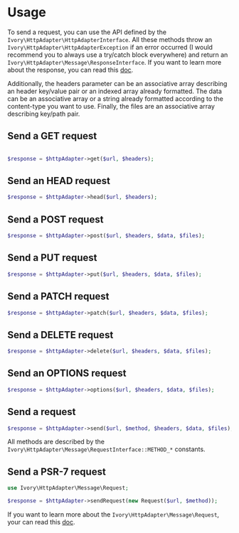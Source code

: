 # Usage

To send a request, you can use the API defined by the `Ivory\HttpAdapter\HttpAdapterInterface`. All these methods
throw an `Ivory\HttpAdapter\HttpAdapterException` if an error occurred (I would recommend you to always use a try/catch
block everywhere) and return an `Ivory\HttpAdapter\Message\ResponseInterface`. If you want to learn more about the
response, you can read this [doc](/doc/response.md).

Additionally, the headers parameter can be an associative array describing an header key/value pair or an indexed array
already formatted. The data can be an associative array or a string already formatted according to the content-type
you want to use. Finally, the files are an associative array describing key/path pair.

## Send a GET request

``` php

$response = $httpAdapter->get($url, $headers);
```

## Send an HEAD request

``` php
$response = $httpAdapter->head($url, $headers);
```

## Send a POST request

``` php
$response = $httpAdapter->post($url, $headers, $data, $files);
```

## Send a PUT request

``` php
$response = $httpAdapter->put($url, $headers, $data, $files);
```

## Send a PATCH request

``` php
$response = $httpAdapter->patch($url, $headers, $data, $files);
```

## Send a DELETE request

``` php
$response = $httpAdapter->delete($url, $headers, $data, $files);
```

## Send an OPTIONS request

``` php
$response = $httpAdapter->options($url, $headers, $data, $files);
```

## Send a request

``` php
$response = $httpAdapter->send($url, $method, $headers, $data, $files);
```

All methods are described by the `Ivory\HttpAdapter\Message\RequestInterface::METHOD_*` constants.

## Send a PSR-7 request

``` php
use Ivory\HttpAdapter\Message\Request;

$response = $httpAdapter->sendRequest(new Request($url, $method));
```

If you want to learn more about the `Ivory\HttpAdapter\Message\Request`, your can read this [doc](/doc/request.md).
